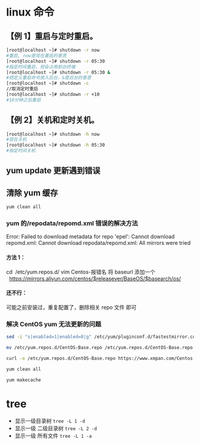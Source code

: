 # linux 命令

## 【例 1】重启与定时重启。

```bash
[root@localhost ~]# shutdown -r now
#重启, now是现在重启的意思
[root@localhost ~]# shutdown -r 05:30
#指定时间重启，但会占用前台终端
[root@localhost ~]# shutdown -r 05:30 &
#把定义重启命令放入后台，&是后台的意思
[root@localhost ~]# shutdown -c
//取消定时重启
[root@localhost ~]# shutdown -r +10
#10分钟之后重启
```

## 【例 2】关机和定时关机。

```bash
[root@localhost ~]# shutdown -h now
#现在关机
[root@localhost ~]# shutdown -h 05:30
#指定时间关机
```

## yum update 更新遇到错误

## 清除 yum 缓存

```bash
yum clean all
```

### yum 的/repodata/repomd.xml 错误的解决方法

Error: Failed to download metadata for repo 'epel': Cannot download repomd.xml: Cannot download repodata/repomd.xml: All mirrors were tried

#### 方法 1：

cd  /etc/yum.repos.d/
vim Centos-报错名
将 baseurl 添加一个   https://mirrors.aliyun.com/centos/$releasever/BaseOS/$basearch/os/

#### 还不行：

可能之前安装过，重复配置了，删除相关 repo 文件 即可

### 解决 CentOS yum 无法更新的问题

```bash
sed -i "s|enabled=1|enabled=0|g" /etc/yum/pluginconf.d/fastestmirror.conf

mv /etc/yum.repos.d/CentOS-Base.repo /etc/yum.repos.d/CentOS-Base.repo.backup

curl -o /etc/yum.repos.d/CentOS-Base.repo https://www.xmpan.com/Centos-6-Vault-Aliyun.repo

yum clean all

yum makecache

```

# tree

- 显示一级目录树 `tree -L 1 -d`
- 显示一级 二级目录树 `tree -L 2 -d`
- 显示一级 所有文件 `tree -L 1 -a `
